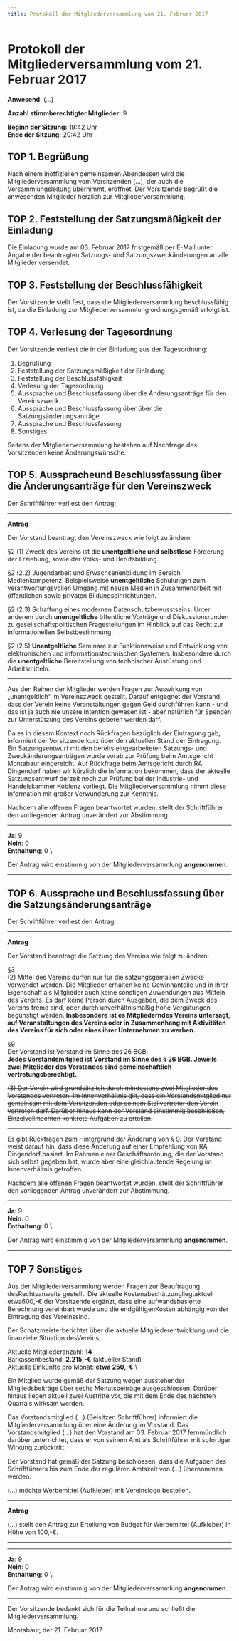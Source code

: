 ```yaml
---
title: Protokoll der Mitgliederversammlung vom 21. Februar 2017
---
```


Protokoll der Mitgliederversammlung vom 21. Februar 2017
===========================================================

**Anwesend**: (...)

**Anzahl stimmberechtigter Mitglieder:** 9

**Beginn der Sitzung:** 19:42 Uhr\
**Ende der Sitzung:** 20:42 Uhr

## TOP 1. Begrüßung
Nach einem inoffiziellen gemeinsamen Abendessen wird die Mitgliederversammlung vom Vorsitzenden (...), der auch die Versammlungsleitung übernimmt, eröffnet. Der Vorsitzende begrüßt die anwesenden Mitglieder herzlich zur Mitgliederversammlung.

## TOP 2. Feststellung der Satzungsmäßigkeit der Einladung
Die Einladung wurde am 03. Februar 2017 fristgemäß per E-Mail unter Angabe der beantragten Satzungs- und Satzungszweckänderungen an alle Mitglieder versendet.

## TOP 3. Feststellung der Beschlussfähigkeit
Der Vorsitzende stellt fest, dass die Mitgliederversammlung beschlussfähig ist, da die Einladung zur Mitgliederversammlung ordnungsgemäß erfolgt ist.

## TOP 4. Verlesung der Tagesordnung
Der Vorsitzende verliest die in der Einladung aus der Tagesordnung:

 1. Begrüßung
 2. Feststellung der Satzungsmäßigkeit der Einladung
 3. Feststellung der Beschlussfähigkeit
 4. Verlesung der Tagesordnung
 5. Aussprache und Beschlussfassung über die Änderungsanträge für den Vereinszweck
 6. Aussprache und Beschlussfassung über über die Satzungsänderungsanträge
 7. Aussprache und Beschlussfassung 
 8. Sonstiges

Seitens der Mitgliederversammlung bestehen auf Nachfrage des Vorsitzenden keine Änderungswünsche. 

## TOP 5. Ausspracheund Beschlussfassung über die Änderungsanträge für den Vereinszweck
Der Schriftführer verliest den Antrag:

___
**Antrag**


Der Vorstand beantragt den Vereinszweck wie folgt zu ändern:

§2 (1) Zweck des Vereins ist die **unentgeltliche und selbstlose** Förderung der Erziehung, sowie der Volks- und Berufsbildung.

§2 (2.2) Jugendarbeit und Erwachsenenbildung im Bereich Medienkompetenz. Beispielsweise **unentgeltliche** Schulungen zum verantwortungsvollen Umgang mit neuen Medien in Zusammenarbeit mit öffentlichen sowie privaten Bildungseinrichtungen.

§2 (2.3) Schaffung eines modernen Datenschutzbewusstseins. Unter anderem durch **unentgeltliche** öffentliche Vorträge und Diskussionsrunden zu gesellschaftspolitischen Fragestellungen im Hinblick auf das Recht zur informationellen Selbstbestimmung.

§2 (2.5) **Unentgeltliche** Seminare zur Funktionsweise und Entwicklung von elektronischen und informationstechnischen Systemen. Insbesondere durch die **unentgeltliche** Bereitstellung von technischer Ausrüstung und Arbeitsmitteln.

___


Aus den Reihen der Mitglieder werden Fragen zur Auswirkung von „unentgeltlich“ im Vereinszweck gestellt. Darauf entgegnet der Vorstand, dass der Verein keine Veranstaltungen gegen Geld durchführen kann - und das ist ja auch nie unsere Intention gewesen ist - aber natürlich für Spenden zur Unterstützung des Vereins gebeten werden darf.

Da es in diesem Kontext noch Rückfragen bezüglich der Eintragung gab, informiert der Vorsitzende kurz über den aktuellen Stand der Eintragung. Ein Satzungsentwurf mit den bereits eingearbeiteten Satzungs- und Zweckänderungsanträgen wurde vorab zur Prüfung beim Amtsgericht Montabaur eingereicht.
Auf Rückfrage beim Amtsgericht durch RA Dingendorf haben wir kürzlich die Information bekommen, dass der aktuelle Satzungsentwurf derzeit noch zur Prüfung bei der Industrie- und Handelskammer Koblenz vorliegt.
Die Mitgliederversammlung nimmt diese Information mit großer Verwunderung zur Kenntnis.

Nachdem alle offenen Fragen beantwortet wurden, stellt der Schriftführer den vorliegenden Antrag unverändert zur Abstimmung.

___
**Ja**: 9 \
**Nein**: 0 \
**Enthaltung**: 0 \

Der Antrag wird einstimmig von der Mitgliederversammlung **angenommen**.

___


## TOP 6. Aussprache und Beschlussfassung über die Satzungsänderungsanträge

Der Schriftführer verliest den Antrag:



___
**Antrag**


Der Vorstand beantragt die Satzung des Vereins wie folgt zu ändern:

§3 \
(2) Mittel des Vereins dürfen nur für die satzungsgemäßen Zwecke verwendet werden. Die Mitglieder erhalten keine Gewinnanteile und in ihrer Eigenschaft als Mitglieder auch keine sonstigen Zuwendungen aus Mitteln des Vereins. Es darf keine Person durch Ausgaben, die dem Zweck des Vereins fremd sind, oder durch unverhältnismäßig hohe Vergütungen begünstigt werden. **Insbesondere ist es Mitgliederndes Vereins untersagt, auf Veranstaltungen des Vereins oder in Zusammenhang mit Aktivitäten des Vereins für sich oder eines ihrer Unternehmen zu werben.**

§9 \
~~Der Vorstand ist Vorstand im Sinne des 26 BGB.~~ \
**Jedes Vorstandsmitglied ist Vorstand im Sinne des § 26 BGB. Jeweils zwei Mitglieder des Vorstandes sind gemeinschaftlich vertretungsberechtigt.**

~~(3) Der Verein wird grundsätzlich durch mindestens zwei Mitglieder des Vorstandes vertreten. Im Innenverhältnis gilt, dass ein Vorstandsmitglied nur gemeinsam mit dem Vorsitzenden oder seinem Stellvertreter den Verein vertreten darf. Darüber hinaus kann der Vorstand einstimmig beschließen, Einzelvollmachten konkrete Aufgaben zu erteilen.~~

___


Es gibt Rückfragen zum Hintergrund der Änderung von § 9. Der Vorstand weist darauf hin, dass diese Änderung auf einer Empfehlung von RA Dingendorf basiert. Im Rahmen einer Geschäftsordnung, die der Vorstand sich selbst gegeben hat, wurde aber eine gleichlautende Regelung im Innenverhältnis getroffen.

Nachdem alle offenen Fragen beantwortet wurden, stellt der Schriftführer den vorliegenden Antrag unverändert zur Abstimmung.

___
**Ja**: 9 \
**Nein**: 0 \
**Enthaltung**: 0 \

Der Antrag wird einstimmig von der Mitgliederversammlung **angenommen**.

___

## TOP 7 Sonstiges
Aus der Mitgliederversammlung werden Fragen zur Beauftragung desRechtsanwalts gestellt. Die aktuelle Kostenabschätzungliegtaktuell etwa600,-€,der Vorsitzende ergänzt, dass eine aufwandsbasierte Berechnung vereinbart wurde und die endgültigenKosten abhängig von der Eintragung des Vereinssind.

Der Schatzmeisterberichtet über die aktuelle Mitgliederentwicklung und die finanzielle Situation desVereins.

Aktuelle Mitgliederanzahl: **14** \
Barkassenbestand: **2.215,-€** (aktueller Stand) \
Aktuelle Einkünfte pro Monat: **etwa 250,-€** \

Ein Mitglied wurde gemäß der Satzung wegen ausstehender Mitgliedsbeiträge über sechs Monatsbeiträge ausgeschlossen. Darüber hinaus liegen aktuell zwei Austritte vor, die mit dem Ende des nächsten Quartals wirksam werden.

Das Vorstandsmitglied (...) (Beisitzer, Schriftführer) informiert die Mitgliederversammlung über eine Änderung im Vorstand. Das Vorstandsmitglied (...) hat den Vorstand am 03. Februar 2017 fernmündlich darüber unterrichtet, dass er von seinem Amt als Schriftführer mit sofortiger Wirkung zurücktritt.

Der Vorstand hat gemäß der Satzung beschlossen, dass die Aufgaben des Schriftführers bis zum Ende der regulären Amtszeit von (...) übernommen werden.

(...) möchte Werbemittel (Aufkleber) mit Vereinslogo bestellen.

___
**Antrag**


(...) stellt den Antrag zur Erteilung von Budget für Werbemittel (Aufkleber) in Höhe von 100,-€.

___


___
**Ja**: 9 \
**Nein**: 0 \
**Enthaltung**: 0 \

Der Antrag wird einstimmig von der Mitgliederversammlung **angenommen**.

___

Der Vorsitzende bedankt sich für die Teilnahme und schließt die Mitgliederversammlung.



Montabaur, der 21. Februar 2017